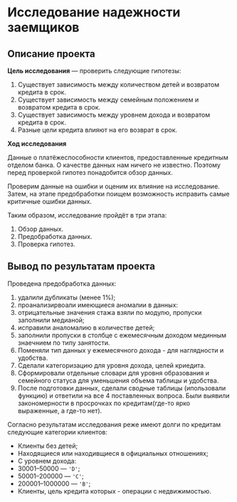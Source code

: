 # Исследование надежности заемщиков
## Описание проекта

**Цель исследования** — проверить следующие гипотезы:

1. Существует зависимость между количеством детей и возвратом кредита в срок.
2. Существует зависимость между семейным положением и возвратом кредита в срок.
3. Существует зависимость между уровнем дохода и возвратом кредита в срок.
4. Разные цели кредита влияют на его возврат в срок.

**Ход исследования**

Данные  о платёжеспособности клиентов, предоставленные кредитным отделом банка. О качестве данных нам ничего не известно. Поэтому перед проверкой гипотез понадобится обзор данных. 

Проверим данные на ошибки и оценим их влияние на исследование. Затем, на этапе предобработки  поищем возможность исправить самые критичные ошибки данных.
 
Таким образом, исследование пройдёт в три этапа:
 1. Обзор данных.
 2. Предобработка данных.
 3. Проверка гипотез.
 
## Вывод по результатам проекта

Проведена предобработка данных:
1. удалили дубликаты (менее 1%);
2. проанализирвоали имеющиеся аномалии в данных:
  1. отрицательные значения стажа взяли по модулю, пропуски заполнили медианой;
  2. исправили аналомалию в количестве детей;
  3. заполнили пропуски в столбце с ежемесячным доходом мединным знаечнием по типу занятости.
3. Поменяли тип данных у ежемесячного дохода - для  наглядности и удобства.
4. Сделали категоризацию для уровня дохода, целей криедита.
5. Сформировали отдельные словари для уровня образования и семейного статуса для уменьшения объема таблицы и удобства. 
6. После подготовки данных, сделали сводные таблицы (ипользовали функцию) и ответили на все 4 поставленных вопроса. Были выявили закономерности в просрочках по кредитам(где-то ярко выраженные, а где-то нет).

Согласно результатам исследования реже имеют долги по кредитам следующие категории клиентов:</p>
 - Клиенты без детей;
 - Находящиеся или находивщиеся в официальных отношениях;
 -  С уровнем дохода: 
  - 30001–50000 — `'D'`;
  - 50001–200000 — `'C'`;
  - 200001–1000000 — `'B'`;
 - Клиенты, цель кредита которых - операции с недвижимостью.
